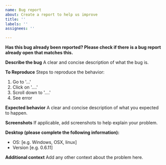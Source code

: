 ```yaml
---
name: Bug report
about: Create a report to help us improve
title: ''
labels: ''
assignees: ''

---
```


**Has this bug already been reported? Please check if there is a bug report already open that matches this.**

**Describe the bug**
A clear and concise description of what the bug is.

**To Reproduce**
Steps to reproduce the behavior:
1. Go to '...'
2. Click on '....'
3. Scroll down to '....'
4. See error

**Expected behavior**
A clear and concise description of what you expected to happen.

**Screenshots**
If applicable, add screenshots to help explain your problem.

**Desktop (please complete the following information):**
 - OS: [e.g. Windows, OSX, linux]
 - Version [e.g. 0.6.11]

**Additional context**
Add any other context about the problem here.

